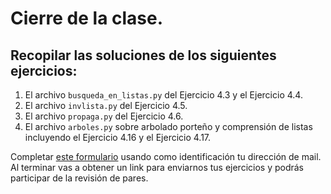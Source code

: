 # Cierre de la clase.

## Recopilar las soluciones de los siguientes ejercicios:

1. El archivo `busqueda_en_listas.py` del Ejercicio 4.3 y el Ejercicio 4.4.
2. El archivo `invlista.py` del Ejercicio 4.5.
3. El archivo `propaga.py` del Ejercicio 4.6.
4. El archivo `arboles.py` sobre arbolado porteño y comprensión de listas incluyendo el Ejercicio 4.16 y el Ejercicio 4.17.

Completar [este formulario](https://docs.google.com/forms/d/1Q9PJXmFxRkhgbVWIbieaGkbjwdivGXJFeRIi407apkk) usando como identificación tu dirección de mail.
Al terminar vas a obtener un link para enviarnos tus ejercicios y podrás participar de la revisión de pares.
